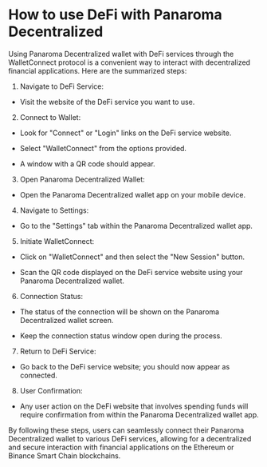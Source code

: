 # How to use DeFi with Panaroma Decentralized

Using Panaroma Decentralized wallet with DeFi services through the WalletConnect protocol is a convenient way to interact with decentralized financial applications. Here are the summarized steps: 

1. Navigate to DeFi Service: 

- Visit the website of the DeFi service you want to use. 

2. Connect to Wallet: 

- Look for "Connect" or "Login" links on the DeFi service website. 

- Select "WalletConnect" from the options provided. 

- A window with a QR code should appear. 

3. Open Panaroma Decentralized Wallet: 

 - Open the Panaroma Decentralized wallet app on your mobile device. 

4. Navigate to Settings: 

 - Go to the "Settings" tab within the Panaroma Decentralized wallet app. 

5. Initiate WalletConnect: 

- Click on "WalletConnect" and then select the "New Session" button. 

- Scan the QR code displayed on the DeFi service website using your Panaroma Decentralized wallet. 

6. Connection Status: 

 - The status of the connection will be shown on the Panaroma Decentralized wallet screen. 

- Keep the connection status window open during the process. 

7. Return to DeFi Service: 

  - Go back to the DeFi service website; you should now appear as connected. 

8. User Confirmation:  

- Any user action on the DeFi website that involves spending funds will require confirmation from within the Panaroma Decentralized wallet app.  

By following these steps, users can seamlessly connect their Panaroma Decentralized wallet to various DeFi services, allowing for a decentralized and secure interaction with financial applications on the Ethereum or Binance Smart Chain blockchains. 

